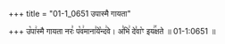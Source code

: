 +++
title = "01-1_0651 उपास्मै गायता"

+++
उ꣡पा꣢स्मै गायता नरः꣣ प꣡व꣢माना꣣ये꣡न्द꣢वे। अ꣣भि꣢ दे꣣वा꣡ꣳ इय꣢꣯क्षते ॥ 01-1:0651 ॥
